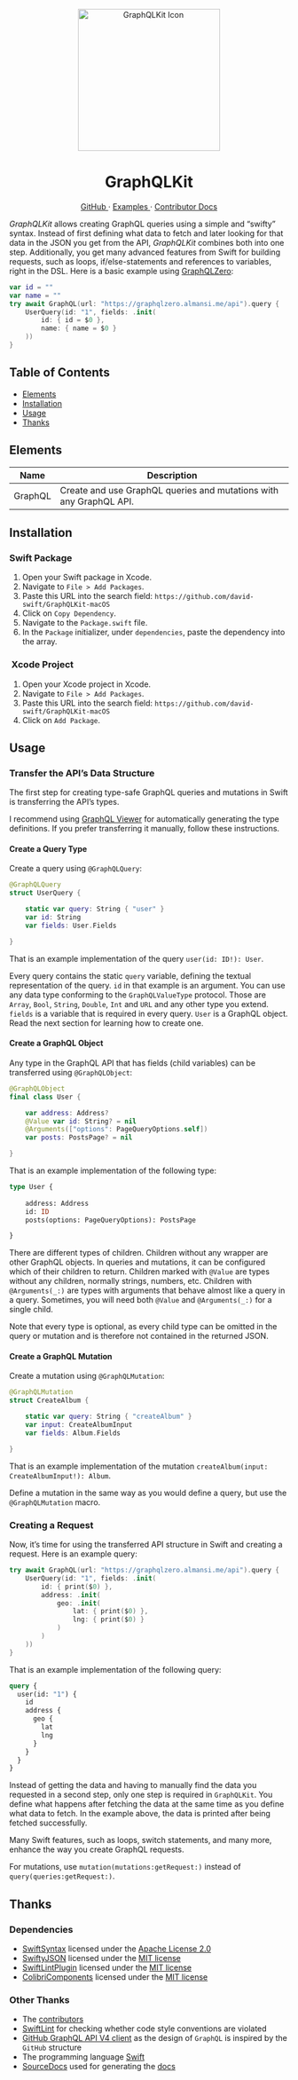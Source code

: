 <p align="center">
  <img width="256" alt="GraphQLKit Icon" src="Icons/GraphQLKitIcon.png">
  <h1 align="center">GraphQLKit</h1>
</p>

<p align="center">
  <a href="https://github.com/david-swift/GraphQLKit-macOS">
  GitHub
  </a>
  ·
  <a href="https://github.com/david-swift/GraphQLKit-macOS/tree/main/Tests/GraphQLKitTest/GraphQLKitTest">
  Examples
  </a>
  ·
  <a href="Documentation/Reference/README.md">
  Contributor Docs
  </a>
</p>

_GraphQLKit_ allows creating GraphQL queries using a simple and “swifty” syntax. Instead of first defining what data to fetch and later looking for that data in the JSON you get from the API, _GraphQLKit_ combines both into one step. Additionally, you get many advanced features from Swift for building requests, such as loops, if/else-statements and references to variables, right in the DSL. Here is a basic example using [GraphQLZero][1]:

```swift
var id = ""
var name = ""
try await GraphQL(url: "https://graphqlzero.almansi.me/api").query {
    UserQuery(id: "1", fields: .init(
        id: { id = $0 },
        name: { name = $0 }
    ))
}
```

## Table of Contents

- [Elements][2]
- [Installation][3]
- [Usage][4]
- [Thanks][5]

## Elements

| Name    | Description                                                        |
| ------- | ------------------------------------------------------------------ |
| GraphQL | Create and use GraphQL queries and mutations with any GraphQL API. |

## Installation

### Swift Package
1. Open your Swift package in Xcode.
2. Navigate to `File > Add Packages`.
3. Paste this URL into the search field: `https://github.com/david-swift/GraphQLKit-macOS`
4. Click on `Copy Dependency`.
5. Navigate to the `Package.swift` file.
6. In the `Package` initializer, under `dependencies`, paste the dependency into the array.

###  Xcode Project
1. Open your Xcode project in Xcode.
2. Navigate to `File > Add Packages`.
3. Paste this URL into the search field: `https://github.com/david-swift/GraphQLKit-macOS`
4. Click on `Add Package`.

## Usage

### Transfer the API’s Data Structure
The first step for creating type-safe GraphQL queries and mutations in Swift is transferring the API’s types. 

I recommend using [GraphQL Viewer][6] for automatically generating the type definitions. If you prefer transferring it manually, follow these instructions.    

#### Create a Query Type
Create a query using `@GraphQLQuery`:

```swift
@GraphQLQuery
struct UserQuery {

    static var query: String { "user" }
    var id: String
    var fields: User.Fields

}
```

That is an example implementation of the query `user(id: ID!): User`.  

Every query contains the static `query` variable, defining the textual representation of the query. `id` in that example is an argument. You can use any data type conforming to the `GraphQLValueType` protocol. Those are `Array`, `Bool`, `String`, `Double`, `Int` and `URL` and any other type you extend. `fields` is a variable that is required in every query. `User` is a GraphQL object. Read the next section for learning how to create one.

#### Create a GraphQL Object
Any type in the GraphQL API that has fields (child variables) can be transferred using `@GraphQLObject`:

```swift
@GraphQLObject
final class User {

    var address: Address?
    @Value var id: String? = nil
    @Arguments(["options": PageQueryOptions.self])
    var posts: PostsPage? = nil

}
```

That is an example implementation of the following type:
```graphql
type User {
   
    address: Address
    id: ID
    posts(options: PageQueryOptions): PostsPage       

}                      
```

There are different types of children. Children without any wrapper are other GraphQL objects. In queries and mutations, it can be configured which of their children to return. Children marked with `@Value` are types without any children, normally strings, numbers, etc. Children with `@Arguments(_:)` are types with arguments that behave almost like a query in a query. Sometimes, you will need both `@Value` and `@Arguments(_:)` for a single child.

Note that every type is optional, as every child type can be omitted in the query or mutation and is therefore not contained in the returned JSON.

#### Create a GraphQL Mutation
Create a mutation using `@GraphQLMutation`:

```swift
@GraphQLMutation
struct CreateAlbum {

    static var query: String { "createAlbum" }
    var input: CreateAlbumInput
    var fields: Album.Fields

}
```

That is an example implementation of the mutation `createAlbum(input: CreateAlbumInput!): Album`. 

Define a mutation in the same way as you would define a query, but use the `@GraphQLMutation` macro.

### Creating a Request
Now, it’s time for using the transferred API structure in Swift and creating a request. Here is an example query:

```swift
try await GraphQL(url: "https://graphqlzero.almansi.me/api").query {
    UserQuery(id: "1", fields: .init(
        id: { print($0) },
        address: .init(
            geo: .init(
                lat: { print($0) },
                lng: { print($0) }
            )
        )
    ))
}             
```

That is an example implementation of the following query:

```graphql
query {
  user(id: "1") {
    id
    address {
      geo {
        lat
        lng
      }
    }
  }
}                       
```

Instead of getting the data and having to manually find the data you requested in a second step, only one step is required in `GraphQLKit`. You define what happens after fetching the data at the same time as you define what data to fetch. In the example above, the data is printed after being fetched successfully.  

Many Swift features, such as loops, switch statements, and many more, enhance the way you create GraphQL requests.

For mutations, use `mutation(mutations:getRequest:)` instead of `query(queries:getRequest:)`.  

## Thanks

### Dependencies
- [SwiftSyntax][7] licensed under the [Apache License 2.0][8]
- [SwiftyJSON][9] licensed under the [MIT license][10]
- [SwiftLintPlugin][11] licensed under the [MIT license][12]
- [ColibriComponents][13] licensed under the [MIT license][14]

### Other Thanks
- The [contributors][15]
- [SwiftLint][16] for checking whether code style conventions are violated
- [GitHub GraphQL API V4 client][17] as the design of `GraphQL` is inspired by the `GitHub` structure
- The programming language [Swift][18]
- [SourceDocs][19] used for generating the [docs][20]

[1]:	https://graphqlzero.almansi.me
[2]:	#Elements
[3]:	#Installation
[4]:	#Usage
[5]:	#Thanks
[6]:	https://github.com/david-swift/GraphQL-Viewer-macOS
[7]:	https://github.com/apple/swift-syntax
[8]:	https://github.com/apple/swift-syntax/blob/main/LICENSE.txt
[9]:	https://github.com/SwiftyJSON/SwiftyJSON
[10]:	https://github.com/SwiftyJSON/SwiftyJSON/blob/master/LICENSE
[11]:	https://github.com/lukepistrol/SwiftLintPlugin
[12]:	https://github.com/lukepistrol/SwiftLintPlugin/blob/main/LICENSE
[13]:	https://github.com/david-swift/ColibriComponents-macOS
[14]:	https://github.com/david-swift/ColibriComponents-macOS/blob/main/LICENSE.md
[15]:	Contributors.md
[16]:	https://github.com/realm/SwiftLint
[17]:	https://github.com/eneko/GitHub
[18]:	https://github.com/apple/swift
[19]:	https://github.com/SourceDocs/SourceDocs
[20]:	Documentation/Reference/README.md
